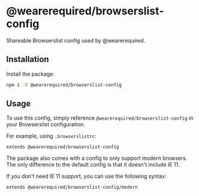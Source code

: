 # @wearerequired/browserslist-config

Shareable Browserslist config used by @wearerequired.

## Installation

Install the package:

```bash
npm i -D @wearerequired/browserslist-config
```

## Usage

To use this config, simply reference `@wearerequired/browserslist-config` in your Browserslist configuration.

For example, using `.browserslistrc`:

```
extends @wearerequired/browserslist-config
```

The package also comes with a config to only support modern browsers. The only difference to the default config is that it doesn't include IE 11.

If you don't need IE 11 support, you can use the following syntax:

```
extends @wearerequired/browserslist-config/modern
```
